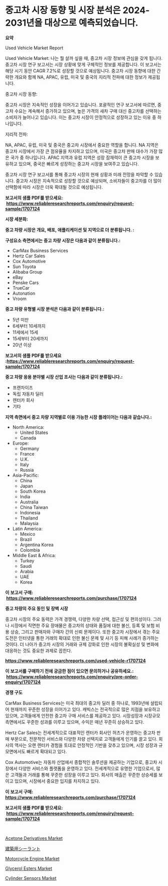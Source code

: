 <p><h1>중고차 시장 동향 및 시장 분석은 2024-2031년을 대상으로 예측되었습니다.</h1></p><p><strong>요약</strong></p>
<p><p>Used Vehicle Market Report</p><p>Used Vehicle Market: 나는 뭘 살까 싶을 때, 중고차 시장 정보에 관심을 갖게 됩니다. 중고차 시장 연구 보고서는 시장 상황에 맞게 구체적인 정보를 제공합니다. 이 보고서는 해당 시기 동안 CAGR 7.2%로 성장할 것으로 예상됩니다. 중고차 시장 동향에 대한 간략한 개요와 함께 NA, APAC, 유럽, 미국 및 중국의 지리적 전파에 대한 정보가 제공됩니다.</p><p>중고차 시장 동향:</p><p>중고차 시장은 지속적인 성장을 이어가고 있습니다. 포괄적인 연구 보고서에 따르면, 중고차 수요는 계속해서 증가하고 있으며, 높은 가격의 새차 구매 대신 중고차를 선택하는 소비자가 늘어나고 있습니다. 이는 중고차 시장이 안정적으로 성장하고 있는 이유 중 하나입니다.</p><p>지리적 전파:</p><p>NA, APAC, 유럽, 미국 및 중국은 중고차 시장에서 중요한 역할을 합니다. NA 지역은 중고차 시장에서 가장 큰 점유율을 차지하고 있으며, 미국은 중고차 판매 대수가 가장 많은 국가 중 하나입니다. APAC 지역과 유럽 지역은 성장 잠재력이 큰 중고차 시장을 보유하고 있으며, 중국은 빠르게 성장하는 중고차 시장을 보여주고 있습니다.</p><p>중고차 시장 연구 보고서를 통해 중고차 시장의 현재 상황과 미래 전망을 파악할 수 있습니다. 중고차 시장은 지속적으로 성장할 것으로 예상되며, 소비자들이 중고차를 더 많이 선택함에 따라 시장은 더욱 확대될 것으로 예상됩니다.</p></p>
<p><strong>보고서의 샘플 PDF를 받으세요: &nbsp;<a href="https://www.reliableresearchreports.com/enquiry/request-sample/1707124">https://www.reliableresearchreports.com/enquiry/request-sample/1707124</a></strong></p>
<p><strong>시장 세분화:</strong></p>
<p><strong> 중고 차량 시장은 개요, 배포, 애플리케이션 및 지역으로 더 분류됩니다. :</strong></p>
<p><strong>구성요소 측면에서는 중고 차량 시장은 다음과 같이 분류됩니다.:</strong></p>
<p><ul><li>CarMax Business Services</li><li>Hertz Car Sales</li><li>Cox Automotive</li><li>Sun Toyota</li><li>Alibaba Group</li><li>eBay</li><li>Penske Cars</li><li>TrueCar</li><li>Autonation</li><li>Vroom</li></ul></p>
<p><strong> 중고 차량 유형별 시장 분석은 다음과 같이 분류됩니다.:</strong></p>
<p><ul><li>5년 미만</li><li>6세부터 10세까지</li><li>11세에서 15세</li><li>15세부터 20세까지</li><li>20년 이상</li></ul></p>
<p><strong>보고서의 샘플 PDF를 받으세요 :<a href="https://www.reliableresearchreports.com/enquiry/request-sample/1707124">https://www.reliableresearchreports.com/enquiry/request-sample/1707124</a></strong></p>
<p><strong> 중고 차량 응용 분야별 시장 산업 조사는 다음과 같이 분류됩니다.:</strong></p>
<p><ul><li>프랜차이즈</li><li>독립 자동차 딜러</li><li>렌터카 회사</li><li>기타</li></ul></p>
<p><strong>지역 측면에서 중고 차량 지역별로 이용 가능한 시장 플레이어는 다음과 같습니다.:</strong></p>
<p><ul>
    <li>
        North America:
        <ul>
            <li>United States</li>
            <li>Canada</li>
        </ul>
    </li>
    <li>
        Europe:
        <ul>
            <li>Germany</li>
            <li>France</li>
            <li>U.K.</li>
            <li>Italy</li>
            <li>Russia</li>
        </ul>
    </li>
    <li>
        Asia-Pacific:
        <ul>
            <li>China</li>
            <li>Japan</li>
            <li>South Korea</li>
            <li>India</li>
            <li>Australia</li>
            <li>China Taiwan</li>
            <li>Indonesia</li>
            <li>Thailand</li>
            <li>Malaysia</li>
        </ul>
    </li>
    <li>
        Latin America:
        <ul>
            <li>Mexico</li>
            <li>Brazil</li>
            <li>Argentina Korea</li>
            <li>Colombia</li>
        </ul>
    </li>
    <li>
        Middle East & Africa:
        <ul>
            <li>Turkey</li>
            <li>Saudi</li>
            <li>Arabia</li>
            <li>UAE</li>
            <li>Korea</li>
        </ul>
    </li>
    </ul></p>
<p><strong>이 보고서 구매: &nbsp;<a href="https://www.reliableresearchreports.com/purchase/1707124">https://www.reliableresearchreports.com/purchase/1707124</a></strong></p>
<p><strong>중고 차량의 주요 동인 및 장벽 시장</strong></p>
<p><p>중고차 시장의 주요 동력은 가격 경쟁력, 다양한 차량 선택, 접근성 및 편의성이다. 그러나 시장에서 직면한 주요 장애물은 중고차의 상태와 품질에 대한 불신, 등록 및 보험 비용 상승, 그리고 판매자와 구매자 간의 신뢰 문제이다. 또한 중고차 시장에서 겪는 주요 도전은 인터넷을 통한 거래의 확대로 인한 불신 문제 및 사기 등 피해 사례가 증가하는 것이다. 더 나아가 중고차 시장의 거래와 규제 강화로 인한 시장의 불확실성 및 변화에 대응하는 것도 중요한 과제로 꼽힌다.</p></p>
<p><strong><a href="https://www.reliableresearchreports.com/used-vehicle-r1707124">https://www.reliableresearchreports.com/used-vehicle-r1707124</a></strong></p>
<p><strong>이 보고서를 구매하기 전에 궁금한 점이 있으면 문의하거나 공유하세요.: &nbsp;<a href="https://www.reliableresearchreports.com/enquiry/pre-order-enquiry/1707124">https://www.reliableresearchreports.com/enquiry/pre-order-enquiry/1707124</a></strong></p>
<p><strong>경쟁 구도</strong></p>
<p><p>CarMax Business Services는 미국 최대의 중고차 딜러 중 하나로, 1993년에 설립되어 현재까지 꾸준한 성장을 이어가고 있다. 캐빅스는 전국적으로 많은 지점을 보유하고 있으며, 고객들에게 안전한 중고차 구매 서비스를 제공하고 있다. 시장성장과 시장규모 측면에서도 꾸준한 성과를 이루고 있으며, 수익은 매년 꾸준히 상승하고 있다.</p><p>Hertz Car Sales는 전세계적으로 대표적인 렌터카 회사인 허츠가 운영하는 중고차 판매 부문으로, 전문적인 서비스와 다양한 차량 선택지로 고객들에게 인기를 끌고 있다. 회사의 역사는 오랜 렌터카 경험을 토대로 안정적인 기반을 갖추고 있으며, 시장 성장과 규모면에서도 빠르게 확대되고 있다. </p><p>Cox Automotive는 자동차 산업에서 종합적인 솔루션을 제공하는 기업으로, 중고차 시장에서 다양한 서비스와 플랫폼을 운영하고 있다. 전세계적으로 유명한 기업으로서, 많은 고객들과 거래를 통해 꾸준한 성장을 이루고 있다. 회사의 매출은 꾸준한 상승세를 보이고 있으며, 시장에서 중요한 입지를 차지하고 있다.</p></p>
<p><strong>이 보고서 구매: &nbsp; <a href="https://www.reliableresearchreports.com/purchase/1707124">https://www.reliableresearchreports.com/purchase/1707124</a></strong></p>
<p><strong>보고서의 샘플 PDF를 받으세요: &nbsp;<a href="https://www.reliableresearchreports.com/enquiry/request-sample/1707124">https://www.reliableresearchreports.com/enquiry/request-sample/1707124</a></strong><strong></strong></p>
<p>&nbsp;</p>
<p><p><a href="https://www.linkedin.com/pulse/acetone-derivatives-market-share-amp-new-trends-analysis-py8qe?trackingId=vDD8NR4LHeo2ZlX2EyhnOg%3D%3D">Acetone Derivatives Market</a></p><p><a href="https://github.com/schmahlson/Market-Research-Report-List-1/blob/main/854436022354.md">建築用シーラント</a></p><p><a href="https://github.com/pgtimber/Market-Research-Report-List-2/blob/main/motorcycle-engine-market.md">Motorcycle Engine Market</a></p><p><a href="https://www.linkedin.com/pulse/glycerol-esters-market-research-report-provides-thorough-z4bqe?trackingId=xGWGudnhbnNEH8LGSPdrVA%3D%3D">Glycerol Esters Market</a></p><p><a href="https://github.com/lataunyatinikmelvin59ilbd0dv/Market-Research-Report-List-2/blob/main/cylinder-sensors-market.md">Cylinder Sensors Market</a></p></p>